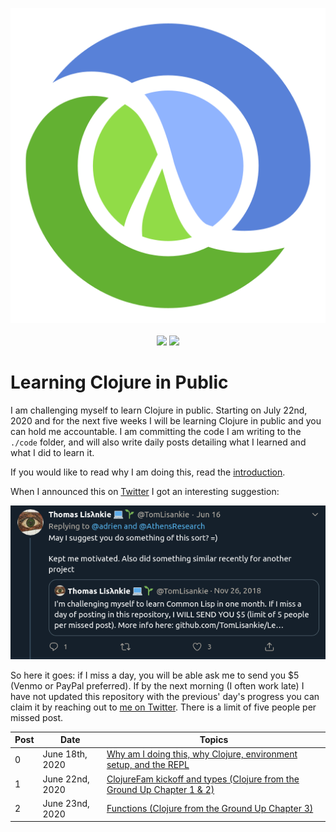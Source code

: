 <p align="center">
    <img src="posts/images/Clojure_logo.svg" /><br /><br />
    <img src="https://img.shields.io/badge/4clojure-20%20out%20of%20154-green?logo=clojure&style=flat" />
    <img src="https://img.shields.io/badge/Clojure%20from%20the%20Ground%20Up-2%20out%20of%2010-green?logo=clojure&style=flat" />
</p>

# Learning Clojure in Public

I am challenging myself to learn Clojure in public. Starting on July 22nd, 2020 and for the next five weeks I will be learning Clojure in public and you can hold me accountable. I am committing the code I am writing to the `./code` folder, and will also write daily posts detailing what I learned and what I did to learn it.

If you would like to read why I am doing this, read the [introduction](posts/2020-06-18.md).

When I announced this on [Twitter](https://twitter.com/adrien/status/1273013237076971528) I got an interesting suggestion:

<p align="center"><img src="posts/images/lisankie-inspiration.png" /></p>

So here it goes: if I miss a day, you will be able ask me to send you \$5 (Venmo or PayPal preferred). If by the next morning (I often work late) I have not updated this repository with the previous' day's progress you can claim it by reaching out to [me on Twitter](https://twitter.com/adrien). There is a limit of five people per missed post.

| Post | Date            | Topics                                                                                         |
| ---- | --------------- | ---------------------------------------------------------------------------------------------- |
| 0    | June 18th, 2020 | [Why am I doing this, why Clojure, environment setup, and the REPL](posts/2020-06-18.md)       |
| 1    | June 22nd, 2020 | [ClojureFam kickoff and types (Clojure from the Ground Up Chapter 1 & 2)](posts/2020-06-22.md) |
| 2    | June 23nd, 2020 | [Functions (Clojure from the Ground Up Chapter 3)](posts/2020-06-23.md)                        |
